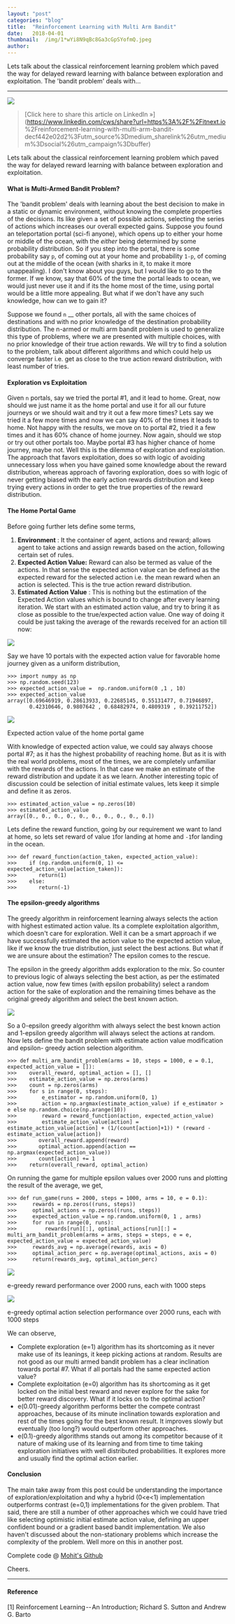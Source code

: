 ```yaml
---
layout:	"post"
categories:	"blog"
title:	"Reinforcement Learning with Multi Arm Bandit"
date:	2018-04-01
thumbnail:	/img/1*wYi8N9qBc8Ga3cGpSYofmQ.jpeg
author:	
---
```


Lets talk about the classical reinforcement learning problem which paved the
way for delayed reward learning with balance between exploration and
exploitation. The 'bandit problem' deals with…

* * *

![](/img/1*wYi8N9qBc8Ga3cGpSYofmQ.jpeg)

> [Click here to share this article on LinkedIn
»](https://www.linkedin.com/cws/share?url=https%3A%2F%2Fitnext.io
%2Freinforcement-learning-with-multi-arm-bandit-
decf442e02d2%3Futm_source%3Dmedium_sharelink%26utm_medium%3Dsocial%26utm_campaign%3Dbuffer)

Lets talk about the classical reinforcement learning problem which paved the
way for delayed reward learning with balance between exploration and
exploitation.

#### What is Multi-Armed Bandit Problem?

The 'bandit problem' deals with learning about the best decision to make in a
static or dynamic environment, without knowing the complete properties of the
decisions. Its like given a set of possible actions, selecting the series of
actions which increases our overall expected gains. Suppose you found an
teleportation portal (sci-fi anyone), which opens up to either your home or
middle of the ocean, with the _either_ being determined by some probability
distribution. So if you step into the portal, there is some probability say
`p`, of coming out at your home and probability `1-p`, of coming out at the
middle of the ocean (with sharks in it, to make it more unappealing). I don't
know about you guys, but I would like to go to the former. If we know, say
that 60% of the time the portal leads to ocean, we would just never use it and
if its the home most of the time, using portal would be a little more
appealing. But what if we don't have any such knowledge, how can we to gain
it?

Suppose we found `n` __ other portals, all with the same choices of
destinations and with no prior knowledge of the destination probability
distribution. The n-armed or multi arm bandit problem is used to generalize
this type of problems, where we are presented with multiple choices, with no
prior knowledge of their true action rewards. We will try to find a solution
to the problem, talk about different algorithms and which could help us
converge faster i.e. get as close to the true action reward distribution, with
least number of tries.

#### Exploration vs Exploitation

Given `n` portals, say we tried the portal #1, and it lead to home. Great, now
should we just name it as the home portal and use it for all our future
journeys or we should wait and try it out a few more times? Lets say we tried
it a few more times and now we can say 40% of the times it leads to home. Not
happy with the results, we move on to portal #2, tried it a few times and it
has 60% chance of home journey. Now again, should we stop or try out other
portals too. Maybe portal #3 has higher chance of home journey, maybe not.
Well this is the dilemma of exploration and exploitation. The approach that
favors exploitation, does so with logic of avoiding unnecessary loss when you
have gained some knowledge about the reward distribution, whereas approach of
favoring exploration, does so with logic of never getting biased with the
early action rewards distribution and keep trying every actions in order to
get the true properties of the reward distribution.

#### The Home Portal Game

Before going further lets define some terms,

  1.  **Environment** : It the container of agent, actions and reward; allows agent to take actions and assign rewards based on the action, following certain set of rules.
  2.  **Expected Action Value:** Reward can also be termed as value of the actions. In that sense the expected action value can be defined as the expected reward for the selected action i.e. the mean reward when an action is selected. This is the true action reward distribution.
  3.  **Estimated Action Value** : This is nothing but the estimation of the Expected Action values which is bound to change after every learning iteration. We start with an estimated action value, and try to bring it as close as possible to the true/expected action value. One way of doing it could be just taking the average of the rewards received for an action till now:

![](/img/1*NHPTMp2EvLmq2Uybhm7uVQ.png)

Say we have 10 portals with the expected action value for favorable home
journey given as a uniform distribution,

    
    
    >>> import numpy as np  
    >>> np.random.seed(123)  
    >>> expected_action_value =  np.random.uniform(0 ,1 , 10)  
    >>> expected_action_value  
    array([0.69646919, 0.28613933, 0.22685145, 0.55131477, 0.71946897,  
           0.42310646, 0.9807642 , 0.68482974, 0.4809319 , 0.39211752])

![](/img/1*kZ9WgQJ3AIoXltxFZkos2g.png)

Expected action value of the home portal game

With knowledge of expected action value, we could say always choose portal #7;
as it has the highest probability of reaching home. But as it is with the real
world problems, most of the times, we are completely unfamiliar with the
rewards of the actions. In that case we make an estimate of the reward
distribution and update it as we learn. Another interesting topic of
discussion could be selection of initial estimate values, lets keep it simple
and define it as zeros.

    
    
    >>> estimated_action_value = np.zeros(10)  
    >>> estimated_action_value  
    array([0., 0., 0., 0., 0., 0., 0., 0., 0., 0.])

Lets define the reward function, going by our requirement we want to land at
home, so lets set reward of value `1`for landing at home and `-1`for landing
in the ocean.

    
    
    >>> def reward_function(action_taken, expected_action_value):  
    >>>    if (np.random.uniform(0, 1) <= expected_action_value[action_taken]):  
    >>>       return(1)  
    >>>    else:  
    >>>       return(-1)

#### The epsilon-greedy algorithms

The greedy algorithm in reinforcement learning always selects the action with
highest estimated action value. Its a complete exploitation algorithm, which
doesn't care for exploration. Well it can be a smart approach if we have
successfully estimated the action value to the expected action value, like if
we know the true distribution, just select the best actions. But what if we
are unsure about the estimation? The epsilon comes to the rescue.

The epsilon in the greedy algorithm adds exploration to the mix. So counter to
previous logic of always selecting the best action, as per the estimated
action value, now few times (with epsilon probability) select a random action
for the sake of exploration and the remaining times behave as the original
greedy algorithm and select the best known action.

![](/img/1*K11RJGEu3L92lOt6ewGvVQ.png)

So a 0-epsilon greedy algorithm with always select the best known action and
1-epsilon greedy algorithm will always select the actions at random. Now lets
define the bandit problem with estimate action value modification and epsilon-
greedy action selection algorithm.

    
    
    >>> def multi_arm_bandit_problem(arms = 10, steps = 1000, e = 0.1, expected_action_value = []):  
    >>>    overall_reward, optimal_action = [], []  
    >>>    estimate_action_value = np.zeros(arms)  
    >>>    count = np.zeros(arms)  
    >>>    for s in range(0, steps):  
    >>>        e_estimator = np.random.uniform(0, 1)  
    >>>        action = np.argmax(estimate_action_value) if e_estimator > e else np.random.choice(np.arange(10))  
    >>>        reward = reward_function(action, expected_action_value)  
    >>>        estimate_action_value[action] = estimate_action_value[action] + (1/(count[action]+1)) * (reward - estimate_action_value[action])  
    >>>       overall_reward.append(reward)  
    >>>       optimal_action.append(action == np.argmax(expected_action_value))  
    >>>       count[action] += 1  
    >>>    return(overall_reward, optimal_action)

On running the game for multiple epsilon values over 2000 runs and plotting
the result of the average, we get,

    
    
    >>> def run_game(runs = 2000, steps = 1000, arms = 10, e = 0.1):  
    >>>     rewards = np.zeros((runs, steps))  
    >>>     optimal_actions = np.zeros((runs, steps))  
    >>>     expected_action_value = np.random.uniform(0, 1 , arms)  
    >>>     for run in range(0, runs):  
    >>>         rewards[run][:], optimal_actions[run][:] = multi_arm_bandit_problem(arms = arms, steps = steps, e = e, expected_action_value = expected_action_value)  
    >>>     rewards_avg = np.average(rewards, axis = 0)  
    >>>     optimal_action_perc = np.average(optimal_actions, axis = 0)  
    >>>     return(rewards_avg, optimal_action_perc)

![](/img/1*aZk7d7HvKdAt_f6K4QQOlQ.png)

e-greedy reward performance over 2000 runs, each with 1000 steps

![](/img/1*z2aqF-QVVmnsGW8-6Z61rQ.png)

e-greedy optimal action selection performance over 2000 runs, each with 1000
steps

We can observe,

  * Complete exploration (e=1) algorithm has its shortcoming as it never make use of its leanings, it keep picking actions at random. Results are not good as our multi armed bandit problem has a clear inclination towards portal #7. What if all portals had the same expected action value?
  * Complete exploitation (e=0) algorithm has its shortcoming as it get locked on the initial best reward and never explore for the sake for better reward discovery. What if it locks on to the optimal action?
  * e(0.01)-greedy algorithm performs better the compete contrast approaches, because of its minute inclination towards exploration and rest of the times going for the best known result. It improves slowly but eventually (too long?) would outperform other approaches.
  * e(0.1)-greedy algorithms stands out among its competitor because of it nature of making use of its learning and from time to time taking exploration initiatives with well distributed probabilities. It explores more and usually find the optimal action earlier.

#### Conclusion

The main take away from this post could be understanding the importance of
exploration/exploitation and why a hybrid (0<e<1) implementation outperforms
contrast (e=0,1) implementations for the given problem. That said, there are
still a number of other approaches which we could have tried like selecting
optimistic initial estimate action value, defining an upper confident bound or
a gradient based bandit implementation. We also haven't discussed about the
non-stationary problems which increase the complexity of the problem. Well
more on this in another post.

Complete code @ [Mohit's
Github](https://gist.github.com/imohitmayank/3b775bedb27a3ed1fbb6a2dbce12532b)

Cheers.

* * *

#### Reference

[1] Reinforcement Learning -- An Introduction; Richard S. Sutton and Andrew G.
Barto

